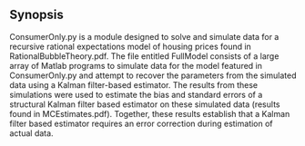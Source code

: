 ## Synopsis

ConsumerOnly.py is a module designed to solve and simulate data for a recursive rational expectations model of housing prices found in RationalBubbleTheory.pdf.  The file entitled FullModel consists of a large array of Matlab programs to simulate data for the model featured in ConsumerOnly.py and attempt to recover the parameters from the simulated data using a Kalman filter-based estimator.  The results from these simulations were used to estimate the bias and standard errors of a structural Kalman filter based estimator on these simulated data (results found in MCEstimates.pdf).  Together, these results establish that a Kalman filter based estimator requires an error correction during estimation of actual data.  
